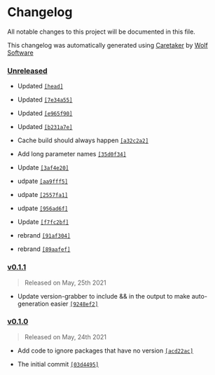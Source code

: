 # Changelog

All notable changes to this project will be documented in this file.


This changelog was automatically generated using [Caretaker](https://github.com/DevelopersToolbox/caretaker) by [Wolf Software](https://github.com/WolfSoftware)

### [Unreleased](https://github.com/DockerToolbox/version-helper/compare/v0.1.2...HEAD)

- Updated [`[head]`](https://github.com/DockerToolbox/version-helper/commit/)

- Updated [`[7e34a55]`](https://github.com/DockerToolbox/version-helper/commit/7e34a5588c0789db34668ab71ecab7e8866da717)

- Updated [`[e965f90]`](https://github.com/DockerToolbox/version-helper/commit/e965f90c344073ff2eef9c2cb37da96d8c00bd66)

- Updated [`[b231a7e]`](https://github.com/DockerToolbox/version-helper/commit/b231a7e7b011a6d7be955c71a495097f5ba8fbf4)

- Cache build should always happen [`[a32c2a2]`](https://github.com/DockerToolbox/version-helper/commit/a32c2a21fe6bb1a288df466090073f6e4f7825c5)

- Add long parameter names [`[35d0f34]`](https://github.com/DockerToolbox/version-helper/commit/35d0f3446acac3759e859e1d06607f2321422863)

- Update [`[3af4e20]`](https://github.com/DockerToolbox/version-helper/commit/3af4e202a93c1ef886ee0f61edc54471ba28be5d)

- udpate [`[aa9fff5]`](https://github.com/DockerToolbox/version-helper/commit/aa9fff5cc680adb70ef00187541f5175aced0428)

- udpate [`[2557fa1]`](https://github.com/DockerToolbox/version-helper/commit/2557fa1a11fbe976ae15a668bb15dfbf21e951b0)

- udpate [`[956ad6f]`](https://github.com/DockerToolbox/version-helper/commit/956ad6fbffcb25f6af1f1f2130b4f3d5f57343a0)

- Update [`[f7fc2bf]`](https://github.com/DockerToolbox/version-helper/commit/f7fc2bff17e7b5a73976f70849662531268afc70)

- rebrand [`[91af304]`](https://github.com/DockerToolbox/version-helper/commit/91af304b52cebf218f801d9694d087ca004e5170)

- rebrand [`[89aafef]`](https://github.com/DockerToolbox/version-helper/commit/89aafef4fd3beae69c606aa6a787f8bf6f05afbd)

### [v0.1.1](https://github.com/DockerToolbox/version-helper/compare/v0.1.0...v0.1.1)

> Released on May, 25th 2021

- Update version-grabber to include && in the output to make auto-generation easier [`[9248ef2]`](https://github.com/DockerToolbox/version-helper/commit/9248ef27f9ba6a7c6f56a31a9d0f1f7145e5d745)

### [v0.1.0](https://github.com/DockerToolbox/version-helper/releases/v0.1.0)

> Released on May, 24th 2021

- Add code to ignore packages that have no version [`[acd22ac]`](https://github.com/DockerToolbox/version-helper/commit/acd22ac6dc488fd50717b97b7a6d578d84ac7532)

- The initial commit [`[03d4495]`](https://github.com/DockerToolbox/version-helper/commit/03d44954e6b185a749c7168fe6502a12aa6f9508)

